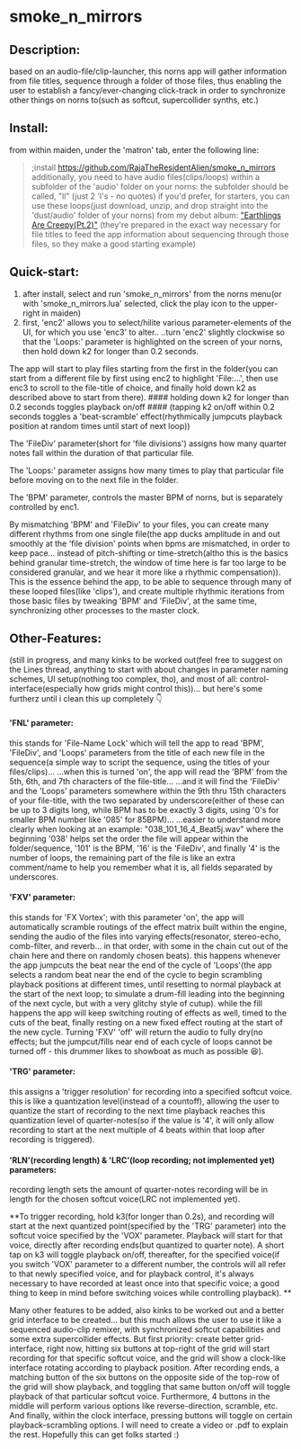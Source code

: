 # smoke_n_mirrors

## Description: 
based on an audio-file/clip-launcher, this norns app will gather information from file titles, sequence through a folder of those files, thus enabling the user to establish a fancy/ever-changing click-track in order to synchronize other things on norns to(such as softcut, supercollider synths, etc.)

## Install: 
from within maiden, under the 'matron' tab, enter the following line:
> ;install https://github.com/RajaTheResidentAlien/smoke_n_mirrors
   additionally, you need to have audio files(clips/loops) within a subfolder of the 'audio' folder on your norns: 
      the subfolder should be called, "ll" (just 2 'l's - no quotes)
if you'd prefer, for starters, you can use these loops(just download, unzip, and drop straight into the 'dust/audio' folder of your norns) from my debut album: ["Earthlings Are Creepy(Pt.2)"](http://rajarez.net/eac/ll.zip)
(they're prepared in the exact way necessary for file titles to feed the app information about sequencing through those files, so they make a good starting example)


## Quick-start:
1) after install, select and run 'smoke_n_mirrors' from the norns menu(or with 'smoke_n_mirrors.lua' selected, click the play icon to the upper-right in maiden)
2) first, 'enc2' allows you to select/hilite various parameter-elements of the UI, for which you use 'enc3' to alter..
    ..turn 'enc2' slightly clockwise so that the 'Loops:' parameter is highlighted on the screen of your norns, then hold down k2 for longer than 0.2 seconds.

The app will start to play files starting from the first in the folder(you can start from a different file by first using enc2 to highlight 'File:...', then use enc3 to scroll to the file-title of choice, and finally hold down k2 as described above to start from there).
    #### holding down k2 for longer than 0.2 seconds toggles playback on/off
    #### (tapping k2 on/off within 0.2 seconds toggles a 'beat-scramble' effect(rhythmically jumpcuts playback position at random times until start of next loop))

The 'FileDiv' parameter(short for 'file divisions') assigns how many quarter notes fall within the duration of that particular file. 

The 'Loops:' parameter assigns how many times to play that particular file before moving on to the next file in the folder.

The 'BPM' parameter, controls the master BPM of norns, but is separately controlled by enc1.

By mismatching 'BPM' and 'FileDiv' to your files, you can create many different rhythms from one single file(the app ducks amplitude in and out smoothly at the 'file division' points when bpms are mismatched, in order to keep pace... instead of pitch-shifting or time-stretch(altho this is the basics behind granular time-stretch, the window of time here is far too large to be considered granular, and we hear it more like a rhythmic compensation)). This is the essence behind the app, to be able to sequence through many of these looped files(like 'clips'), and create multiple rhythmic iterations from those basic files by tweaking 'BPM' and 'FileDiv', at the same time, synchronizing other processes to the master clock.

## Other-Features:
(still in progress, and many kinks to be worked out(feel free to suggest on the Lines thread, anything to start with about changes in parameter naming schemes, UI setup(nothing too complex, tho), and most of all: control-interface(especially how grids might control this))... but here's some furtherz until i clean this up completely 👇
#### 'FNL' parameter: 
this stands for 'File-Name Lock' which will tell the app to read 'BPM', 'FileDiv', and 'Loops' parameters from the title of each new file in the sequence(a simple way to script the sequence, using the titles of your files/clips)... 
    ...when this is turned 'on', the app will read the 'BPM' from the 5th, 6th, and 7th characters of the file-title...
    ...and it will find the 'FileDiv' and the 'Loops' parameters somewhere within the 9th thru 15th characters of your file-title, with the two separated by underscore(either of these can be up to 3 digits long, while BPM has to be exactly 3 digits, using '0's for smaller BPM number like '085' for 85BPM)...
    ...easier to understand more clearly when looking at an example:
    "038_101_16_4_Beat5j.wav" where the beginning '038' helps set the order the file will appear within the folder/sequence, '101' is the BPM, '16' is the 'FileDiv', and finally '4' is the number of loops, the remaining part of the file is like an extra comment/name to help you remember what it is, all fields separated by underscores.
    
#### 'FXV' parameter:
this stands for 'FX Vortex'; with this parameter 'on', the app will automatically scramble routings of the effect matrix built within the engine, sending the audio of the files into varying effects(resonator, stereo-echo, comb-filter, and reverb... in that order, with some in the chain cut out of the chain here and there on randomly chosen beats). this happens whenever the app jumpcuts the beat near the end of the cycle of 'Loops'(the app selects a random beat near the end of the cycle to begin scrambling playback positions at different times, until resetting to normal playback at the start of the next loop; to simulate a drum-fill leading into the beginning of the next cycle, but with a very glitchy style of cutup). while the fill happens the app will keep switching routing of effects as well, timed to the cuts of the beat, finally resting on a new fixed effect routing at the start of the new cycle. Turning 'FXV' 'off' will return the audio to fully dry(no effects; but the jumpcut/fills near end of each cycle of loops cannot be turned off - this drummer likes to showboat as much as possible 😆).

#### 'TRG' parameter:
this assigns a 'trigger resolution' for recording into a specified softcut voice. this is like a quantization level(instead of a countoff), allowing the user to quantize the start of recording to the next time playback reaches this quantization level of quarter-notes(so if the value is '4', it will only allow recording to start at the next multiple of 4 beats within that loop after recording is triggered).

#### 'RLN'(recording length) & 'LRC'(loop recording; not implemented yet) parameters: 
recording length sets the amount of quarter-notes recording will be in length for the chosen softcut voice(LRC not implemented yet).

**To trigger recording, hold k3(for longer than 0.2s), and recording will start at the next quantized point(specified by the 'TRG' parameter) into the softcut voice specified by the 'VOX' parameter.
Playback will start for that voice, directly after recording ends(but quantized to quarter note). A short tap on k3 will toggle playback on/off, thereafter, for the specified voice(if you switch 'VOX' parameter to a different number, the controls will all refer to that newly specified voice, and for playback control, it's always necessary to have recorded at least once into that specific voice; a good thing to keep in mind before switching voices while controlling playback).
**

Many other features to be added, also kinks to be worked out and a better grid interface to be created... but this much allows the user to use it like a sequenced audio-clip remixer, with synchronized softcut capabilities and some extra supercollider effects. 
But first priority: create better grid-interface, right now, hitting six buttons at top-right of the grid will start recording for that specific softcut voice, and the grid will show a clock-like interface rotating according to playback position. After recording ends, a matching button of the six buttons on the opposite side of the top-row of the grid will show playback, and toggling that same button on/off will toggle playback of that particular softcut voice. Furthermore, 4 buttons in the middle will perform various options like reverse-direction, scramble, etc. And finally, within the clock interface, pressing buttons will toggle on certain playback-scrambling options. I will need to create a video or .pdf to explain the rest. Hopefully this can get folks started :)
